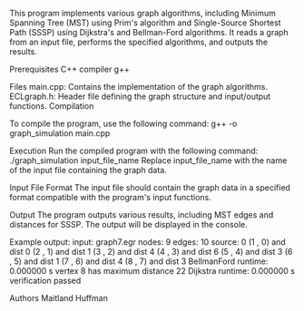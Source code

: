 This program implements various graph algorithms, including Minimum Spanning Tree (MST) using Prim's algorithm and Single-Source Shortest Path (SSSP) 
using Dijkstra's and Bellman-Ford algorithms. 
It reads a graph from an input file, performs the specified algorithms, and outputs the results.

Prerequisites
  C++ compiler g++
 

Files
  main.cpp: Contains the implementation of the graph algorithms.
  ECLgraph.h: Header file defining the graph structure and input/output functions.
  Compilation

To compile the program, use the following command:
  g++ -o graph_simulation main.cpp

Execution
  Run the compiled program with the following command:
  ./graph_simulation input_file_name
  Replace input_file_name with the name of the input file containing the graph data.
  
Input File Format
  The input file should contain the graph data in a specified format compatible with the program's input functions. 
  
Output
The program outputs various results, including MST edges and distances for SSSP. The output will be displayed in the console.


Example output:
input: graph7.egr
nodes: 9
edges: 10
source: 0
(1 ,  0) and dist 0 
(2 ,  1) and dist 1 
(3 ,  2) and dist 4 
(4 ,  3) and dist 6 
(5 ,  4) and dist 3 
(6 ,  5) and dist 1 
(7 ,  6) and dist 4 
(8 ,  7) and dist 3 
BellmanFord runtime: 0.000000 s
vertex 8 has maximum distance 22
Dijkstra runtime: 0.000000 s
verification passed

Authors
Maitland Huffman
